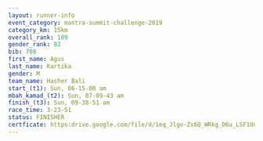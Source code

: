```yaml
---
layout: runner-info 
event_category: mantra-summit-challenge-2019 
category_km: 15km 
overall_rank: 109
gender_rank: 82
bib: 708
first_name: Agus
last_name: Kartika
gender: M
team_name: Hasher Bali
start_(t1): Sun, 06-15-00 am
mbah_kamad_(t2): Sun, 07-09-43 am
finish_(t3): Sun, 09-38-51 am
race_time: 3-23-51
status: FINISHER
certficate: https:drive.google.com/file/d/1eq_Jlgo-Zs6Q_WRkg_D6u_LSF1UuFua9/view?usp=sharing
---
```

